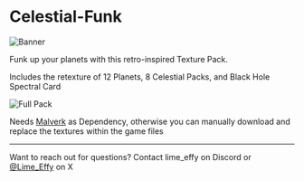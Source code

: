 # Celestial-Funk

![Banner](https://cdn.discordapp.com/attachments/644704134078922771/1335459697083289671/BannerGit.png?ex=67a03f43&is=679eedc3&hm=fb56b5b17f1477bb0e87076572ceb2fecf1c2eecf778d6f7ee2f196466983a0d&)

Funk up your planets with this retro-inspired Texture Pack.

Includes the retexture of 12 Planets, 8 Celestial Packs, and Black Hole Spectral Card

![Full Pack](https://cdn.discordapp.com/attachments/644704134078922771/1335463953488150568/image.png?ex=67a0433a&is=679ef1ba&hm=852f39e5957d89561eea67eb110f9a4a66bec6e65d1a8dc119044e76d1f630ec&)

Needs [Malverk](https://github.com/Eremel/Malverk) as Dependency, otherwise you can manually download and replace the textures within the game files

---
Want to reach out for questions? Contact lime_effy on Discord or [@Lime_Effy](https://x.com/Lime_Effy) on X
